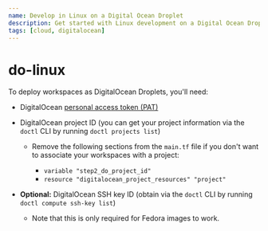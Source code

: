 ```yaml
---
name: Develop in Linux on a Digital Ocean Droplet
description: Get started with Linux development on a Digital Ocean Droplet.
tags: [cloud, digitalocean]
---
```


# do-linux

To deploy workspaces as DigitalOcean Droplets, you'll need:

- DigitalOcean [personal access token (PAT)](https://docs.digitalocean.com/reference/api/create-personal-access-token/)

- DigitalOcean project ID (you can get your project information via the `doctl` CLI by running `doctl projects list`)

  - Remove the following sections from the `main.tf` file if you don't want to
    associate your workspaces with a project:

    - `variable "step2_do_project_id"`
    - `resource "digitalocean_project_resources" "project"`

- **Optional:** DigitalOcean SSH key ID (obtain via the `doctl` CLI by running `doctl compute ssh-key list`)

  - Note that this is only required for Fedora images to work.
